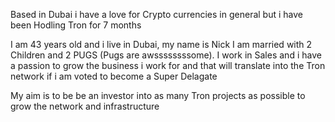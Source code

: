 Based in Dubai i have a love for Crypto currencies in general but i have been Hodling Tron for 7 months 

I am 43 years old and i live in Dubai, my name is Nick I am married with 2 Children and 2 PUGS (Pugs are awssssssssome). I work in Sales and i have a passion to grow the business i work for and that will translate into the Tron network if i am voted to become a Super Delagate 

My aim is to be be an investor into as many Tron projects as possible to grow the network and infrastructure
